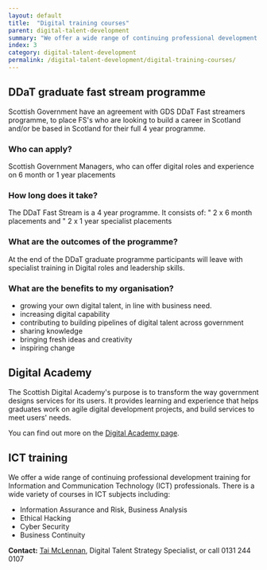 ```yaml
---
layout: default
title:  "Digital training courses"
parent: digital-talent-development
summary: "We offer a wide range of continuing professional development training"
index: 3
category: digital-talent-development
permalink: /digital-talent-development/digital-training-courses/
---
```


## DDaT graduate fast stream programme

Scottish Government have an agreement with GDS DDaT Fast streamers programme, to place FS's who are looking to build a career in Scotland and/or be based in Scotland for their full 4 year programme.

### Who can apply?

Scottish Government Managers, who can offer digital roles and experience on 6 month or 1 year placements

### How long does it take?

The DDaT Fast Stream is a 4 year programme. It consists of:
"	2 x 6 month placements and
"	2 x 1 year specialist placements


### What are the outcomes of the programme?

At the end of the DDaT graduate programme participants will leave with specialist training in Digital roles and leadership skills.


### What are the benefits to my organisation?

-	growing your own digital talent, in line with business need.
-	increasing digital capability
-	contributing to building pipelines of digital talent across government
-	sharing knowledge
-	bringing fresh ideas and creativity
-	inspiring change


## Digital Academy

The Scottish Digital Academy's purpose is to transform the way government designs services for its users. It provides learning and experience that helps graduates work on agile digital development projects, and build services to meet users' needs.

You can find out more on the [Digital Academy page](https://resources.mygov.scot/services/scottish-digital-academy/).


## ICT training

We offer a wide range of continuing professional development training for Information and Communication Technology (ICT) professionals. There is a wide variety of courses in ICT subjects including:
- Information Assurance and Risk, Business Analysis
- Ethical Hacking
- Cyber Security
- Business Continuity

**Contact:** [Tai McLennan](mailto:tai.mclennan@gov.scot), Digital Talent Strategy Specialist,  or call 0131 244 0107
